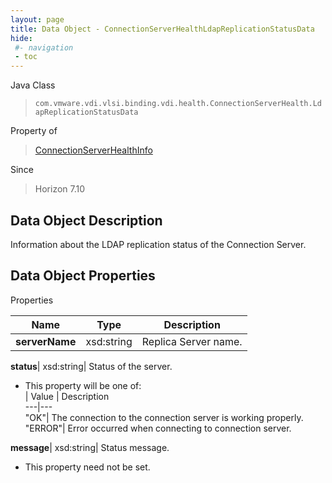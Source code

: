 ```yaml
---
layout: page
title: Data Object - ConnectionServerHealthLdapReplicationStatusData
hide:
 #- navigation
 - toc
---
```






Java Class  
> `com.vmware.vdi.vlsi.binding.vdi.health.ConnectionServerHealth.LdapReplicationStatusData`

Property of  
> [ConnectionServerHealthInfo](vdi.health.ConnectionServerHealth.ConnectionServerHealthInfo.md#field_detail)

Since  
> Horizon 7.10


## Data Object Description 

Information about the LDAP replication status of the Connection Server. 

## Data Object Properties

Properties

Name |  Type |  Description   
---|---|---  
**serverName**|  xsd:string|  Replica Server name.   
  
**status**|  xsd:string|  Status of the server.   


  * This property will be one of:  
|  Value |  Description   
---|---  
"OK"| The connection to the connection server is working properly.  
"ERROR"| Error occurred when connecting to connection server.  

  
**message**|  xsd:string|  Status message.   


 * This property need not be set.

  
  
  
   
  
  
